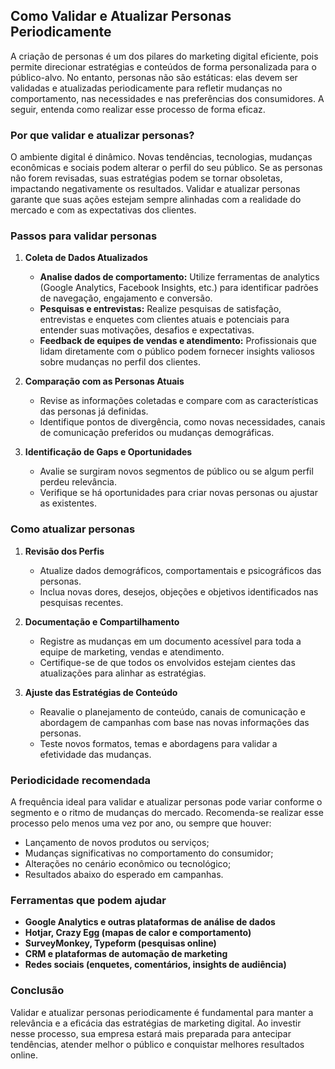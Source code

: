 
## Como Validar e Atualizar Personas Periodicamente

A criação de personas é um dos pilares do marketing digital eficiente, pois permite direcionar estratégias e conteúdos de forma personalizada para o público-alvo. No entanto, personas não são estáticas: elas devem ser validadas e atualizadas periodicamente para refletir mudanças no comportamento, nas necessidades e nas preferências dos consumidores. A seguir, entenda como realizar esse processo de forma eficaz.

### Por que validar e atualizar personas?

O ambiente digital é dinâmico. Novas tendências, tecnologias, mudanças econômicas e sociais podem alterar o perfil do seu público. Se as personas não forem revisadas, suas estratégias podem se tornar obsoletas, impactando negativamente os resultados. Validar e atualizar personas garante que suas ações estejam sempre alinhadas com a realidade do mercado e com as expectativas dos clientes.

### Passos para validar personas

1. **Coleta de Dados Atualizados**
   - **Analise dados de comportamento:** Utilize ferramentas de analytics (Google Analytics, Facebook Insights, etc.) para identificar padrões de navegação, engajamento e conversão.
   - **Pesquisas e entrevistas:** Realize pesquisas de satisfação, entrevistas e enquetes com clientes atuais e potenciais para entender suas motivações, desafios e expectativas.
   - **Feedback de equipes de vendas e atendimento:** Profissionais que lidam diretamente com o público podem fornecer insights valiosos sobre mudanças no perfil dos clientes.

2. **Comparação com as Personas Atuais**
   - Revise as informações coletadas e compare com as características das personas já definidas.
   - Identifique pontos de divergência, como novas necessidades, canais de comunicação preferidos ou mudanças demográficas.

3. **Identificação de Gaps e Oportunidades**
   - Avalie se surgiram novos segmentos de público ou se algum perfil perdeu relevância.
   - Verifique se há oportunidades para criar novas personas ou ajustar as existentes.

### Como atualizar personas

1. **Revisão dos Perfis**
   - Atualize dados demográficos, comportamentais e psicográficos das personas.
   - Inclua novas dores, desejos, objeções e objetivos identificados nas pesquisas recentes.

2. **Documentação e Compartilhamento**
   - Registre as mudanças em um documento acessível para toda a equipe de marketing, vendas e atendimento.
   - Certifique-se de que todos os envolvidos estejam cientes das atualizações para alinhar as estratégias.

3. **Ajuste das Estratégias de Conteúdo**
   - Reavalie o planejamento de conteúdo, canais de comunicação e abordagem de campanhas com base nas novas informações das personas.
   - Teste novos formatos, temas e abordagens para validar a efetividade das mudanças.

### Periodicidade recomendada

A frequência ideal para validar e atualizar personas pode variar conforme o segmento e o ritmo de mudanças do mercado. Recomenda-se realizar esse processo pelo menos uma vez por ano, ou sempre que houver:
- Lançamento de novos produtos ou serviços;
- Mudanças significativas no comportamento do consumidor;
- Alterações no cenário econômico ou tecnológico;
- Resultados abaixo do esperado em campanhas.

### Ferramentas que podem ajudar

- **Google Analytics e outras plataformas de análise de dados**
- **Hotjar, Crazy Egg (mapas de calor e comportamento)**
- **SurveyMonkey, Typeform (pesquisas online)**
- **CRM e plataformas de automação de marketing**
- **Redes sociais (enquetes, comentários, insights de audiência)**

### Conclusão

Validar e atualizar personas periodicamente é fundamental para manter a relevância e a eficácia das estratégias de marketing digital. Ao investir nesse processo, sua empresa estará mais preparada para antecipar tendências, atender melhor o público e conquistar melhores resultados online.
```

